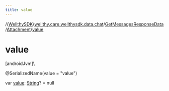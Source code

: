 ```yaml
---
title: value
---
```

//[WellthySDK](../../../../index.html)/[wellthy.care.wellthysdk.data.chat](../../index.html)/[GetMessagesResponseData](../index.html)/[Attachment](index.html)/[value](value.html)



# value



[androidJvm]\




@SerializedName(value = "value")



var [value](value.html): [String](https://kotlinlang.org/api/latest/jvm/stdlib/kotlin/-string/index.html)? = null




